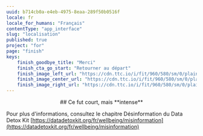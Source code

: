```yaml
---
uuid: b714cb0a-e4eb-4975-8eaa-289f50b0516f
locale: fr
locale_for_humans: "Français"
contentType: "app_interface"
slug: "localisation"
published: true
project: "for"
page: "finish"
keys:
    finish_goodbye_title: "Merci"
    finish_cta_go_start: "Retourner au départ"
    finish_image_left_url: "https://cdn.ttc.io/i/fit/960/580/sm/0/plain/fake-or-real-news-edition/1.jpg"
    finish_image_center_url: "https://cdn.ttc.io/i/fit/960/580/sm/0/plain/fake-or-real-news-edition/2.jpg"
    finish_image_right_url: "https://cdn.ttc.io/i/fit/960/580/sm/0/plain/fake-or-real-news-edition/3.jpg"
---
```

<p style="text-align: center;">## Ce fut court, mais **intense**

Pour plus d'informations, consultez le chapitre Désinformation du Data Detox Kit 
[https://datadetoxkit.org/fr/wellbeing/misinformation](https://datadetoxkit.org/fr/wellbeing/misinformation)</p>
